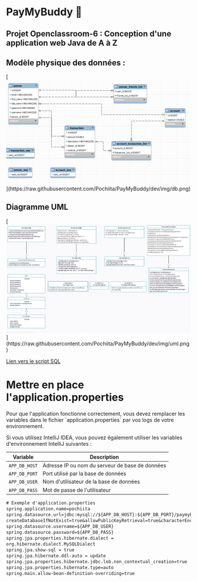 # PayMyBuddy 🤝️

## Projet Openclassroom-6 : Conception d'une application web Java de A à Z

<h2>Modèle physique des données :</h2>
[<img src="https://raw.githubusercontent.com/Pochiita/PayMyBuddy/dev/img/db.png">](https://raw.githubusercontent.com/Pochiita/PayMyBuddy/dev/img/db.png)

<h2>Diagramme UML</h2>
[<img src="https://raw.githubusercontent.com/Pochiita/PayMyBuddy/dev/img/uml.png">](https://raw.githubusercontent.com/Pochiita/PayMyBuddy/dev/img/uml.png)

[Lien vers le script SQL](./img/dump.sql "Telecharger le script SQL")

<h1>Mettre en place l'application.properties</h1>
Pour que l'application fonctionne correctement, vous devez remplacer les variables dans le fichier `application.properties` par vos logs de votre environnement.

Si vous utilisez IntelliJ IDEA, vous pouvez également utiliser les variables d'environnement IntelliJ suivantes :

| Variable      | Description                            |
|---------------| ---                                    |
| `APP_DB_HOST` | Adresse IP ou nom du serveur de base de données |
| `APP_DB_PORT` | Port utilisé par la base de données         |
| `APP_DB_USER` | Nom d'utilisateur de la base de données      |
| `APP_DB_PASS` | Mot de passe de l'utilisateur              |

```properties
# Exemple d'application.properties
spring.application.name=pochiita
spring.datasource.url=jdbc:mysql://${APP_DB_HOST}:${APP_DB_PORT}/paymybuddy?createDatabaseIfNotExist=true&allowPublicKeyRetrieval=true&characterEncoding=utf8&useSSL=false&useJDBCCompliantTimezoneShift=true&useLegacyDatetimeCode=false&serverTimezone=UTC
spring.datasource.username=${APP_DB_USER}
spring.datasource.password=${APP_DB_PASS}
spring.jpa.properties.hibernate.dialect =  org.hibernate.dialect.MySQLDialect
spring.jpa.show-sql = true
spring.jpa.hibernate.ddl-auto = update
spring.jpa.properties.hibernate.jdbc.lob.non_contextual_creation=true
spring.jpa.properties.hibernate.type=auto
spring.main.allow-bean-definition-overriding=true
```